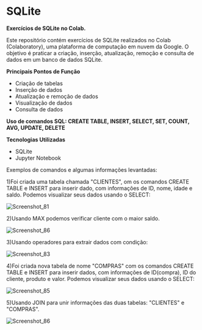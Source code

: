 # SQLite

<strong>Exercícios de SQLite no Colab.</strong>

Este repositório contém exercícios de SQLite realizados no Colab (Colaboratory), uma plataforma de computação em nuvem da Google. O objetivo é praticar a criação, inserção, atualização, remoção e consulta de dados em um banco de dados SQLite.

<strong>Principais Pontos de Função</strong>
<ul>
<li>Criação de tabelas</li>
<li>Inserção de dados</li>
<li>Atualização e remoção de dados</li>
<li>Visualização de dados</li>
<li>Consulta de dados</li>
</ul>
<strong>Uso de comandos SQL: CREATE TABLE, INSERT, SELECT, SET, COUNT, AVG, UPDATE, DELETE</strong>

<strong>Tecnologias Utilizadas</strong>
<ul>
<li>SQLite</li>
<li>Jupyter Notebook</li>
</ul>

Exemplos de comandos e algumas informações levantadas:

1)Foi criada uma tabela chamada "CLIENTES", om os comandos CREATE TABLE e INSERT para inserir dado, com informações de ID, nome, idade e saldo. 
Podemos visualizar seus dados usando o SELECT:

![Screenshot_81](https://github.com/user-attachments/assets/13871ac7-4b8d-4067-9091-e1a238b7c147)

2)Usando MAX podemos verificar cliente com o maior saldo.
   
![Screenshot_86](https://github.com/user-attachments/assets/44a3fbb2-b5f1-46d9-b941-06bf8e4ed51c)


3)Usando operadores para extrair dados com condição:

![Screenshot_83](https://github.com/user-attachments/assets/87f6a724-7a6e-4379-a557-620107fa90ae)

4)Foi criada nova tabela de nome "COMPRAS" com os comandos CREATE TABLE e INSERT para inserir dados, com informações de ID(compra), ID do cliente, produto e valor.
Podemos visualizar seus dados usando o SELECT:

![Screenshot_85](https://github.com/user-attachments/assets/71e418e7-1844-4cf7-ba58-1191a9a99409)

5)Usando JOIN para unir informações das duas tabelas: "CLIENTES" e "COMPRAS".

![Screenshot_86](https://github.com/user-attachments/assets/07ed2c4d-3499-4c71-a572-a3e1cab06b17)




